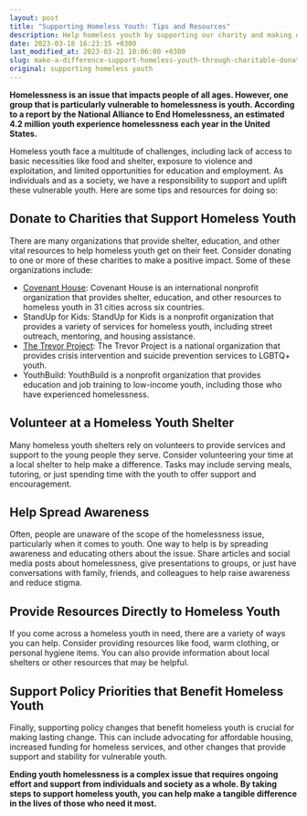 ```yaml
---
layout: post
title: "Supporting Homeless Youth: Tips and Resources"
description: Help homeless youth by supporting our charity and making donations. Your contribution can make a difference in their lives.
date: 2023-03-18 16:23:15 +0300
last_modified_at: 2023-03-21 10:06:00 +0300
slug: make-a-difference-support-homeless-youth-through-charitable-donations
original: supporting homeless youth
---
```

**Homelessness is an issue that impacts people of all ages. However, one group that is particularly vulnerable to homelessness is youth. According to a report by the National Alliance to End Homelessness, an estimated 4.2 million youth experience homelessness each year in the United States.**

Homeless youth face a multitude of challenges, including lack of access to basic necessities like food and shelter, exposure to violence and exploitation, and limited opportunities for education and employment. As individuals and as a society, we have a responsibility to support and uplift these vulnerable youth. Here are some tips and resources for doing so:

## Donate to Charities that Support Homeless Youth

There are many organizations that provide shelter, education, and other vital resources to help homeless youth get on their feet. Consider donating to one or more of these charities to make a positive impact. Some of these organizations include:

* [Covenant House](/homelessness-charities/covenant-house-fighting-homelessness-with-compassion.html): Covenant House is an international nonprofit organization that provides shelter, education, and other resources to homeless youth in 31 cities across six countries.
* StandUp for Kids: StandUp for Kids is a nonprofit organization that provides a variety of services for homeless youth, including street outreach, mentoring, and housing assistance.
* [The Trevor Project](http://localhost:4000/lgbtq-rights-charities/supporting-the-lgbtq-community-learn-about-the-trevor-project-s-mission-and-how-to-donate.html): The Trevor Project is a national organization that provides crisis intervention and suicide prevention services to LGBTQ+ youth.
* YouthBuild: YouthBuild is a nonprofit organization that provides education and job training to low-income youth, including those who have experienced homelessness.

## Volunteer at a Homeless Youth Shelter

Many homeless youth shelters rely on volunteers to provide services and support to the young people they serve. Consider volunteering your time at a local shelter to help make a difference. Tasks may include serving meals, tutoring, or just spending time with the youth to offer support and encouragement.

## Help Spread Awareness

Often, people are unaware of the scope of the homelessness issue, particularly when it comes to youth. One way to help is by spreading awareness and educating others about the issue. Share articles and social media posts about homelessness, give presentations to groups, or just have conversations with family, friends, and colleagues to help raise awareness and reduce stigma.

## Provide Resources Directly to Homeless Youth

If you come across a homeless youth in need, there are a variety of ways you can help. Consider providing resources like food, warm clothing, or personal hygiene items. You can also provide information about local shelters or other resources that may be helpful.

## Support Policy Priorities that Benefit Homeless Youth

Finally, supporting policy changes that benefit homeless youth is crucial for making lasting change. This can include advocating for affordable housing, increased funding for homeless services, and other changes that provide support and stability for vulnerable youth.

**Ending youth homelessness is a complex issue that requires ongoing effort and support from individuals and society as a whole. By taking steps to support homeless youth, you can help make a tangible difference in the lives of those who need it most.**